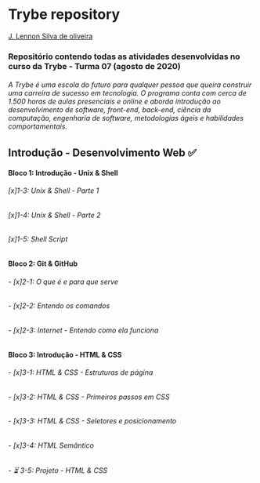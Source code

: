 
# Trybe repository #

[J. Lennon Silva de oliveira](https://www.linkedin.com/in/johnlennondeoliveira/)

### Repositório contendo todas as atividades desenvolvidas no curso da Trybe - Turma 07 (agosto de 2020) ###
###### A Trybe é uma escola do futuro para qualquer pessoa que queira construir uma carreira de sucesso em tecnologia. O programa conta com cerca de 1.500 horas de aulas presenciais e online e aborda introdução ao desenvolvimento de software, front-end, back-end, ciência da computação, engenharia de software, metodologias ágeis e habilidades comportamentais. ######

## Introdução - Desenvolvimento Web :white_check_mark: ##

#### Bloco 1: Introdução - Unix & Shell ####

###### [x]1-3: Unix & Shell - Parte 1 #######
###### [x]1-4: Unix & Shell - Parte 2 #######
###### [x]1-5: Shell Script #######

#### Bloco 2: Git & GitHub ####

###### - [x]2-1: O que é e para que serve #######
###### - [x]2-2: Entendo os comandos #######
###### - [x]2-3: Internet - Entendo como ela funciona #######

#### Bloco 3: Introdução - HTML & CSS ####

###### - [x]3-1: HTML & CSS - Estruturas de página #######
###### - [x]3-2: HTML & CSS - Primeiros passos em CSS #######
###### - [x]3-3: HTML & CSS - Seletores e posicionamento #######
###### - [x]3-4: HTML Semântico #######
###### - :hourglass_flowing_sand: 3-5: Projeto - HTML & CSS #######


